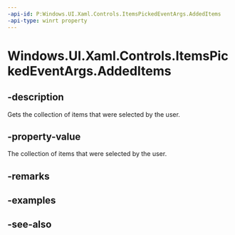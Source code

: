 ```yaml
---
-api-id: P:Windows.UI.Xaml.Controls.ItemsPickedEventArgs.AddedItems
-api-type: winrt property
---
```


<!-- Property syntax
public Windows.Foundation.Collections.IVector<object> AddedItems { get; }
-->

# Windows.UI.Xaml.Controls.ItemsPickedEventArgs.AddedItems

## -description
Gets the collection of items that were selected by the user.



## -property-value
The collection of items that were selected by the user.

## -remarks

## -examples

## -see-also
